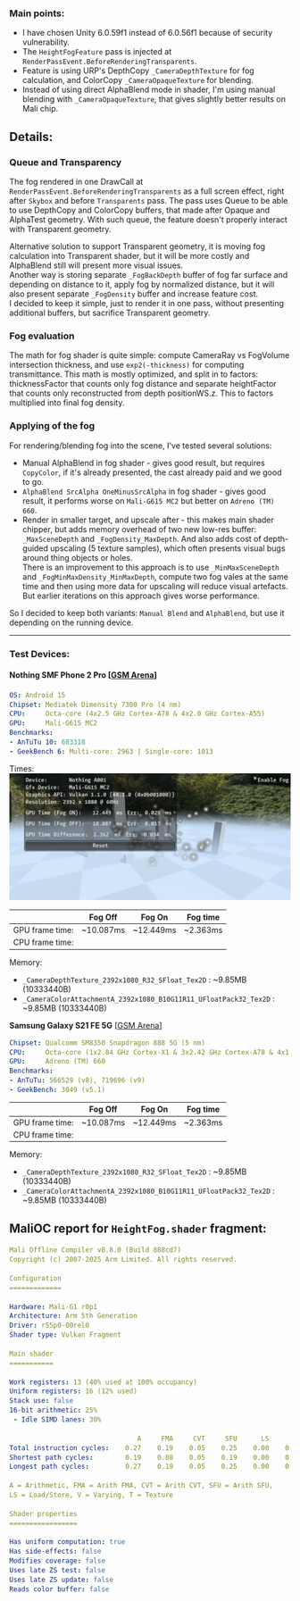 

### Main points:
- I have chosen Unity 6.0.59f1 instead of 6.0.56f1 because of security vulnerability.
- The `HeightFogFeature` pass is injected at `RenderPassEvent.BeforeRenderingTransparents`.
- Feature is using URP's DepthCopy `_CameraDepthTexture` for fog calculation, and ColorCopy `_CameraOpaqueTexture` for blending.
- Instead of using direct AlphaBlend mode in shader, I'm using manual blending with `_CameraOpaqueTexture`, that gives slightly better results on Mali chip.

## Details:
### Queue and Transparency
The fog rendered in one DrawCall at `RenderPassEvent.BeforeRenderingTransparents` as a full screen effect, 
right after `Skybox` and before `Transparents` pass.
The pass uses Queue to be able to use DepthCopy and ColorCopy buffers, that made after Opaque and AlphaTest geometry. 
With such queue, the feature doesn't properly interact with Transparent geometry.

Alternative solution to support Transparent geometry, it is moving fog calculation into Transparent shader,
but it will be more costly and AlphaBlend still will present more visual issues.<br>
Another way is storing separate `_FogBackDepth` buffer of fog far surface and depending on distance to it, apply fog by normalized distance,
but it will also present separate `_FogDensity` buffer and increase feature cost.<br>
I decided to keep it simple, just to render it in one pass, without presenting additional buffers, but sacrifice Transparent geometry.

### Fog evaluation
The math for fog shader is quite simple: compute CameraRay vs FogVolume intersection thickness, and use `exp2(-thickness)`
for computing transmittance. This math is mostly optimized, and split in to factors:
thicknessFactor that counts only fog distance and separate heightFactor that counts only reconstructed from depth positionWS.z.
This to factors multiplied into final fog density.

### Applying of the fog
For rendering/blending fog into the scene, I've tested several solutions:
- Manual AlphaBlend in fog shader - gives good result, but requires `CopyColor`, if it's already presented, the cast already paid and we good to go. 
- `AlphaBlend SrcAlpha OneMinusSrcAlpha` in fog shader - gives good result, it performs worse on `Mali-G615 MC2` but better on `Adreno (TM) 660`.
- Render in smaller target, and upscale after - this makes main shader chipper, but adds memory overhead of two new low-res buffer: 
`_MaxSceneDepth` and `_FogDensity_MaxDepth`. And also adds cost of depth-guided upscaling (5 texture samples), 
which often presents visual bugs around thing objects or holes.<br>
There is an improvement to this approach is to use `_MinMaxSceneDepth` and `_FogMinMaxDensity_MinMaxDepth`, compute two fog vales at the same time and 
then using more data for upscaling will reduce visual artefacts.<br>
But earlier iterations on this approach gives worse performance.

So I decided to keep both variants: `Manual Blend` and `AlphaBlend`, but use it depending on the running device. 

---

### Test Devices:
#### Nothing SMF Phone 2 Pro [[GSM Arena](https://www.gsmarena.com/nothing_cmf_phone_2_pro_5g-13821.php)]
```yaml
OS: Android 15
Chipset: Mediatek Dimensity 7300 Pro (4 nm)
CPU:     Octa-core (4x2.5 GHz Cortex-A78 & 4x2.0 GHz Cortex-A55)
GPU:     Mali-G615 MC2
Benchmarks:
- AnTuTu 10: 683318
- GeekBench 6: Multi-core: 2963 | Single-core: 1013
```

Times:
![screen](./Pictures/Screenshot_20251014-143244.png)

|                 | Fog Off   | Fog On    | Fog time |
|-----------------|-----------|-----------|----------|
| GPU frame time: | ~10.087ms | ~12.449ms | ~2.363ms |
| CPU frame time: |           |           |          |

Memory:
- `_CameraDepthTexture_2392x1080_R32_SFloat_Tex2D` : ~9.85MB (10333440B)
- `_CameraColorAttachmentA_2392x1080_B10G11R11_UFloatPack32_Tex2D` : ~9.85MB (10333440B)

**Samsung Galaxy S21 FE 5G** [[GSM Arena](https://www.gsmarena.com/samsung_galaxy_s21_fe_5g-10954.php)]
```yaml
Chipset: Qualcomm SM8350 Snapdragon 888 5G (5 nm) 
CPU:     Octa-core (1x2.84 GHz Cortex-X1 & 3x2.42 GHz Cortex-A78 & 4x1.80 GHz Cortex-A55)
GPU:     Adreno (TM) 660
Benchmarks:
- AnTuTu: 566529 (v8), 719696 (v9)
- GeekBench: 3049 (v5.1)
```

|                 | Fog Off   | Fog On    | Fog time |
|-----------------|-----------|-----------|----------|
| GPU frame time: | ~10.087ms | ~12.449ms | ~2.363ms |
| CPU frame time: |           |           |          |

Memory:
- `_CameraDepthTexture_2392x1080_R32_SFloat_Tex2D` : ~9.85MB (10333440B)
- `_CameraColorAttachmentA_2392x1080_B10G11R11_UFloatPack32_Tex2D` : ~9.85MB (10333440B)


## MaliOC report for `HeightFog.shader` fragment:
```yaml
Mali Offline Compiler v8.8.0 (Build 888cd7)
Copyright (c) 2007-2025 Arm Limited. All rights reserved.

Configuration
=============

Hardware: Mali-G1 r0p1
Architecture: Arm 5th Generation
Driver: r55p0-00rel0
Shader type: Vulkan Fragment

Main shader
===========

Work registers: 13 (40% used at 100% occupancy)
Uniform registers: 16 (12% used)
Stack use: false
16-bit arithmetic: 25%
 - Idle SIMD lanes: 30%

                                A     FMA     CVT     SFU      LS       V       T    Bound
Total instruction cycles:    0.27    0.19    0.05    0.25    0.00    0.06    0.25        A
Shortest path cycles:        0.19    0.08    0.05    0.19    0.00    0.06    0.25        T
Longest path cycles:         0.27    0.19    0.05    0.25    0.00    0.06    0.25        A

A = Arithmetic, FMA = Arith FMA, CVT = Arith CVT, SFU = Arith SFU,
LS = Load/Store, V = Varying, T = Texture

Shader properties
=================

Has uniform computation: true
Has side-effects: false
Modifies coverage: false
Uses late ZS test: false
Uses late ZS update: false
Reads color buffer: false
```
